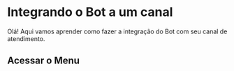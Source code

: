 # Integrando o Bot a um canal

Olá! Aqui vamos aprender como fazer a integração do Bot com seu canal de atendimento.


## Acessar o Menu


<!--stackedit_data:
eyJoaXN0b3J5IjpbMjEzMzU4NjM2N119
-->